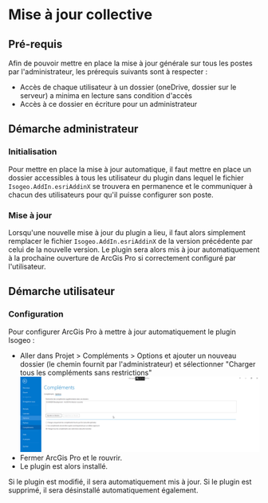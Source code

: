# Mise à jour collective

## Pré-requis

Afin de pouvoir mettre en place la mise à jour générale sur tous les postes par l'administrateur, les prérequis suivants sont à respecter : 

* Accès de chaque utilisateur à un dossier (oneDrive, dossier sur le serveur) a minima en lecture sans condition d'accès
* Accès à ce dossier en écriture pour un administrateur

## Démarche administrateur

### Initialisation

Pour mettre en place la mise à jour automatique, il faut mettre en place un dossier accessibles à tous les utilisateur du plugin dans lequel le fichier `Isogeo.AddIn.esriAddinX` se trouvera en permanence et le communiquer à chacun des utilisateurs pour qu'il puisse configurer son poste.

### Mise à jour

Lorsqu'une nouvelle mise à jour du plugin a lieu, il faut alors simplement remplacer le fichier `Isogeo.AddIn.esriAddinX` de la version précédente par celui de la nouvelle version. Le plugin sera alors mis à jour automatiquement à la prochaine ouverture de ArcGis Pro si correctement configuré par l'utilisateur. 

## Démarche utilisateur

### Configuration

Pour configurer ArcGis Pro à mettre à jour automatiquement le plugin Isogeo :

* Aller dans Projet > Compléments > Options et ajouter un nouveau dossier (le chemin fournit par l'administrateur) et sélectionner "Charger tous les compléments sans restrictions"
!["Sélectionner dossier"](../../assets/ArcGisPro_set_plugin.PNG)
* Fermer ArcGis Pro et le rouvrir.
* Le plugin est alors installé.

Si le plugin est modifié, il sera automatiquement mis à jour. Si le plugin est supprimé, il sera désinstallé automatiquement également.

